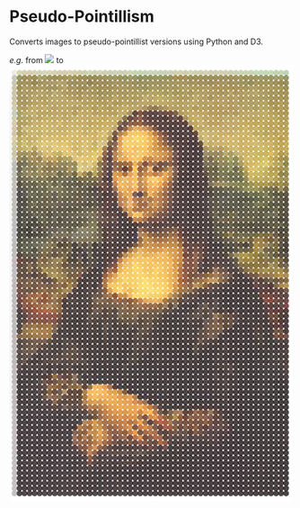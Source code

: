 Pseudo-Pointillism
=================

Converts images to pseudo-pointillist versions using Python and D3.

<em>e.g.</em> from <img src="images/mona_lisa.jpg"> to <img src="results/mona_lisa.png"> 